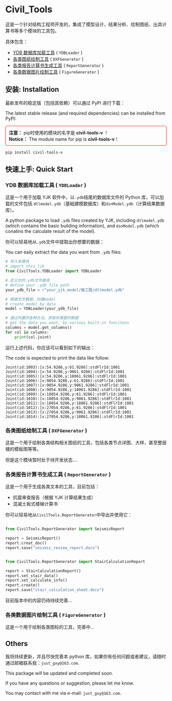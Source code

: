 # Civil_Tools

这是一个针对结构工程师开发的，集成了模型设计、结果分析、绘制图纸、出具计算书等多个模块的工具包。

具体包含：

- [YDB 数据库加载工具](#YDBLoader) ( `YDBLoader` )
- [各类图纸绘制工具](#DXFGenerator) ( `DXFGenerator` )
- [各类报告计算书生成工具](#ReportGenerator) ( `ReportGenerator` )
- [各类数据图片绘制工具](#FigureGenerator) ( `FigureGenerator` )

## 安装: Installation

最新发布的稳定版（包括其依赖）可以通过 PyPI 进行下载：

The latest stable release (and required dependencies) can be installed from PyPI:

<div style=" border: 1px solid #ff0000; padding: 10px; border-radius: 5px; margin-bottom: 10px">
    <strong>注意：</strong> pip时使用的模块的名字是 <strong>civil-tools-v </strong>！
    <br>
    <strong>Notice：</strong> The module name for pip is <strong>civil-tools-v</strong> !
</div>

```shell
pip install civil-tools-v
```

<a id="YDBLoader"></a>

## 快速上手: Quick Start

### YDB 数据库加载工具 ( `YDBLoader` )

这是一个用于加载 YJK 软件中，以`.ydb`结尾的数据库文件的 Python 库，可以加载的文件包括 `dtlmodel.ydb`（基础建模数据库）和`dsnModel.ydb`（计算结果数据库）。

A python package to load `.ydb` files created by YJK, including `dtlmodel.ydb` (which contains the basic building information), and `dsnModel.ydb` (which conatins the calculate result of the model).

你可以轻易地从`.ydb`文件中提取出你想要的数据：

You can eaily extract the data you want from `.ydb` files:

```python
# 导入本模块
# import this lib
from CivilTools.YDBLoader import YDBLoader

# 定义你的.ydb文件路径
# define your .ydb file path
your_ydb_file = r"your_yjk_model/施工图/dtlmodel.ydb"

# 根据文件数据，创建model
# create model by data
model = YDBLoader(your_ydb_file)

# 通过内置的各种方法，获取你需要的数据
# get the data you want, by various built-in funcitons
columns = model.get_columns()
for col in columns:
    print(col.joint)
```

运行上述代码，你应该可以看到如下的输出：

The code is expected to print the data like follow:

```
Joint(id:1003):[x:54.9286,y:61.9286]:stdFlrId:1001
Joint(id:1004):[x:54.9286,y:9061.9286]:stdFlrId:1001
Joint(id:1005):[x:54.9286,y:18061.9286]:stdFlrId:1001
Joint(id:1006):[x:9054.9286,y:61.9286]:stdFlrId:1001
Joint(id:1007):[x:9054.9286,y:9061.9286]:stdFlrId:1001
Joint(id:1008):[x:9054.9286,y:18061.9286]:stdFlrId:1001
Joint(id:1009):[x:18054.9286,y:61.9286]:stdFlrId:1001
Joint(id:1010):[x:18054.9286,y:9061.9286]:stdFlrId:1001
Joint(id:1011):[x:18054.9286,y:18061.9286]:stdFlrId:1001
Joint(id:1012):[x:27054.9286,y:61.9286]:stdFlrId:1001
Joint(id:1013):[x:27054.9286,y:9061.9286]:stdFlrId:1001
Joint(id:1014):[x:27054.9286,y:18061.9286]:stdFlrId:1001
```

<a id="DXFGenerator"></a>

### 各类图纸绘制工具 ( `DXFGenerator` )

这是一个用于绘制各类结构相关图纸的工具，包括各类节点详图、大样，甚至整层楼的模板图等等。

但是这个模块暂时处于待开发状态....

<a id="ReportGenerator"></a>

### 各类报告计算书生成工具 ( `ReportGenerator` )

这是一个用于生成各类文本的工具，目前包括：

- 抗震审查报告（根据 YJK 计算结果生成）
- 混凝土板式楼梯计算书

你可以轻易地从`CivilTools.ReportGenerator`中导出并使用它：

```python

from CivilTools.ReportGenerator import SeismicReport

report = SeismicReport()
report.creat_doc()
report.save("seismic_review_report.docx")

```

```python

from CivilTools.ReportGenerator import StairCalculationReport

report = StairCalculationReport()
report.set_stair_data()
report.set_calculate_info()
report.create()
report.save("stair_calculation_sheet.docx")

```

目前版本中的内容仍待持续完善...

<a id="FigureGenerator"></a>

### 各类数据图片绘制工具 ( `FigureGenerator` )

这是一个用于绘制各类图标的工具，完善中...

## Others

我将持续更新，并且尽快完善本 python 库，如果你有任何问题或者建议，请随时通过邮箱联系我：`just_gxy@163.com`.

This package will be updated and completed soon.

If you have any questions or suggestion, please let me know.

You may contact with me via e-mail: `just_gxy@163.com.`
